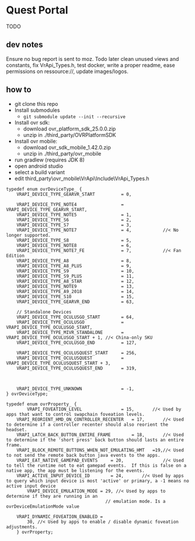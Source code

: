 # Quest Portal

TODO

## dev notes

Ensure no bug report is sent to moz.
Todo later clean unused views and constants, fix VrApi_Types.h, test docker, write a proper readme, ease permissions on ressource://, update images/logos.

## how to

- git clone this repo
- Install submodules
  - `git submodule update --init --recursive`
- Install ovr sdk:
  - download ovr_platform_sdk_25.0.0.zip
  - unzip in ./third_party/OVRPlatformSDK
- Install ovr mobile:
  - download ovr_sdk_mobile_1.42.0.zip
  - unzip in ./third_party/ovr_mobile
- run gradlew (requires JDK 8)
- open android studio
- select a build variant
- edit third_party\ovr_mobile\VrApi\Include\VrApi_Types.h

```
typedef enum ovrDeviceType_ {
	VRAPI_DEVICE_TYPE_GEARVR_START			= 0,

	VRAPI_DEVICE_TYPE_NOTE4					= VRAPI_DEVICE_TYPE_GEARVR_START,
	VRAPI_DEVICE_TYPE_NOTE5					= 1,
	VRAPI_DEVICE_TYPE_S6					= 2,
	VRAPI_DEVICE_TYPE_S7					= 3,
	VRAPI_DEVICE_TYPE_NOTE7					= 4,			//< No longer supported.
	VRAPI_DEVICE_TYPE_S8					= 5,
	VRAPI_DEVICE_TYPE_NOTE8					= 6,
	VRAPI_DEVICE_TYPE_NOTE7_FE				= 7,			//< Fan Edition
	VRAPI_DEVICE_TYPE_A8					= 8,
	VRAPI_DEVICE_TYPE_A8_PLUS				= 9,
	VRAPI_DEVICE_TYPE_S9					= 10,
	VRAPI_DEVICE_TYPE_S9_PLUS				= 11,
	VRAPI_DEVICE_TYPE_A8_STAR 				= 12,
	VRAPI_DEVICE_TYPE_NOTE9           		= 13,
	VRAPI_DEVICE_TYPE_A9_2018				= 14,
	VRAPI_DEVICE_TYPE_S10					= 15,
	VRAPI_DEVICE_TYPE_GEARVR_END			= 63,

	// Standalone Devices
	VRAPI_DEVICE_TYPE_OCULUSGO_START		= 64,
	VRAPI_DEVICE_TYPE_OCULUSGO				= VRAPI_DEVICE_TYPE_OCULUSGO_START,
	VRAPI_DEVICE_TYPE_MIVR_STANDALONE		= VRAPI_DEVICE_TYPE_OCULUSGO_START + 1,	//< China-only SKU
	VRAPI_DEVICE_TYPE_OCULUSGO_END			= 127,

	VRAPI_DEVICE_TYPE_OCULUSQUEST_START		= 256,
	VRAPI_DEVICE_TYPE_OCULUSQUEST			= VRAPI_DEVICE_TYPE_OCULUSQUEST_START + 3,
	VRAPI_DEVICE_TYPE_OCULUSQUEST_END		= 319,



	VRAPI_DEVICE_TYPE_UNKNOWN				= -1,
} ovrDeviceType;
```

```
typedef enum ovrProperty_ {
        VRAPI_FOVEATION_LEVEL				= 15,		//< Used by apps that want to control swapchain foveation levels.
	VRAPI_REORIENT_HMD_ON_CONTROLLER_RECENTER	= 17,		//< Used to determine if a controller recenter should also reorient the headset.
	VRAPI_LATCH_BACK_BUTTON_ENTIRE_FRAME		= 18,		//< Used to determine if the 'short press' back button should lasts an entire frame.
	VRAPI_BLOCK_REMOTE_BUTTONS_WHEN_NOT_EMULATING_HMT	=19,//< Used to not send the remote back button java events to the apps.
	VRAPI_EAT_NATIVE_GAMEPAD_EVENTS		= 20,				//< Used to tell the runtime not to eat gamepad events.  If this is false on a native app, the app must be listening for the events.
	VRAPI_ACTIVE_INPUT_DEVICE_ID		= 24,		//< Used by apps to query which input device is most 'active' or primary, a -1 means no active input device
        VRAPI_DEVICE_EMULATION_MODE = 29, //< Used by apps to determine if they are running in an
                                      // emulation mode. Is a ovrDeviceEmulationMode value

    VRAPI_DYNAMIC_FOVEATION_ENABLED =
        30, //< Used by apps to enable / disable dynamic foveation adjustments.
    } ovrProperty;
```
